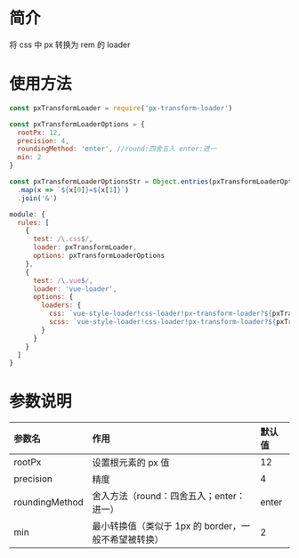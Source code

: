 # 简介

将 css 中 px 转换为 rem 的 loader

# 使用方法

```js
const pxTransformLoader = require('px-transform-loader')

const pxTransformLoaderOptions = {
  rootPx: 12,
  precision: 4,
  roundingMethod: 'enter', //round:四舍五入 enter:进一
  min: 2
}

const pxTransformLoaderOptionsStr = Object.entries(pxTransformLoaderOptions)
  .map(x => `${x[0]}=${x[1]}`)
  .join('&')

module: {
  rules: [
    {
      test: /\.css$/,
      loader: pxTransformLoader,
      options: pxTransformLoaderOptions
    },
    {
      test: /\.vue$/,
      loader: 'vue-loader',
      options: {
        loaders: {
          css: `vue-style-loader!css-loader!px-transform-loader?${pxTransformLoaderOptionsStr}`,
          scss: `vue-style-loader!css-loader!px-transform-loader?${pxTransformLoaderOptionsStr}!sass-loader`
        }
      }
    }
  ]
}
```

# 参数说明

| 参数名         | 作用                                                 | 默认值 |
| :------------- | :--------------------------------------------------- | :----- |
| rootPx         | 设置根元素的 px 值                                   | 12     |
| precision      | 精度                                                 | 4      |
| roundingMethod | 舍入方法（round：四舍五入；enter：进一）             | enter  |
| min            | 最小转换值（类似于 1px 的 border，一般不希望被转换） | 2      |
